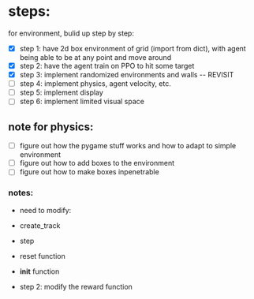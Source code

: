 # steps:

for environment, bulid up step by step:

- [x] step 1: have 2d box environment of grid (import from dict), with agent being able to be at any point and move around
- [x] step 2: have the agent train on PPO to hit some target
- [x] step 3: implement randomized environments and walls -- REVISIT
- [ ] step 4: implement physics, agent velocity, etc.
- [ ] step 5: implement display
- [ ] step 6: implement limited visual space

## note for physics:

- [ ] figure out how the pygame stuff works and how to adapt to simple environment
- [ ] figure out how to add boxes to the environment
- [ ] figure out how to make boxes inpenetrable

### notes:

- need to modify:
- create_track
- step
- reset function
- **init** function

- step 2: modify the reward function
